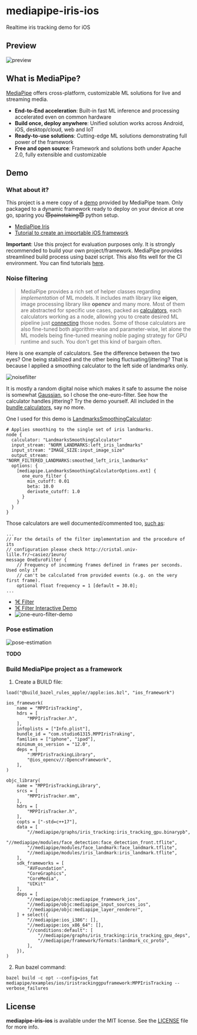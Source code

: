 # mediapipe-iris-ios

Realtime iris tracking demo for iOS

## Preview

![preview](https://user-images.githubusercontent.com/46559594/120622208-909a3e00-c499-11eb-9f30-61350abeb115.gif)

## What is MediaPipe?

[MediaPipe](https://github.com/google/mediapipe) offers cross-platform, customizable ML solutions for live and streaming media.

- **End-to-End acceleration**: Built-in fast ML inference and processing accelerated even on common hardware
- **Build once, deploy anywhere**: Unified solution works across Android, iOS, desktop/cloud, web and IoT
- **Ready-to-use solutions**: Cutting-edge ML solutions demonstrating full power of the framework
- **Free and open source**: Framework and solutions both under Apache 2.0, fully extensible and customizable


## Demo

### What about it?

This project is a mere copy of a [demo](https://github.com/google/mediapipe/tree/master/mediapipe/examples/ios/iristrackinggpu) provided by MediaPipe team. Only packaged to a dynamic framework ready to deploy on your device at one go, sparing you ~~😇painstaking😇~~ python setup.

- [MediaPipe Iris](https://google.github.io/mediapipe/solutions/iris)
- [Tutorial to create an importable iOS framework](https://medium.com/@powderapp/mediapipe-tutorial-find-memes-that-match-your-facial-expression-9bf598da98c0)

**Important**: Use this project for evaluation purposes only. It is strongly recommended to build your own project/framework. MediaPipe provides streamlined build process using bazel script. This also fits well for the CI environment. You can find tutorials [here](https://google.github.io/mediapipe/getting_started/ios.html). 


### Noise filtering

> MediaPipe provides a rich set of helper classes regarding *implementation* of ML models. It includes math library like **eigen**, image processing library like **opencv** and many more. Most of them are abstracted for specific use cases, packed as [calculators](https://google.github.io/mediapipe/framework_concepts/calculators.html), each calculators working as a node, allowing you to create desired ML pipeline just [connecting](https://viz.mediapipe.dev/demo/iris_tracking) those nodes. Some of those calculators are also fine-tuned both algorithm-wise and parameter-wise, let alone the ML models being fine-tuned meaning noble paging strategy for GPU runtime and such. You don't get this kind of bargain often.

Here is one example of calculators. See the difference between the two eyes? One being stabilized and the other being fluctuating/jittering? That is because I applied a smoothing calculator to the left side of landmarks only. 

![noisefilter](https://user-images.githubusercontent.com/46559594/120622250-9abc3c80-c499-11eb-8268-b6ed9875f421.gif)

It is mostly a random digital noise which makes it safe to assume the noise is somewhat [Gaussian](https://www.sfu.ca/sonic-studio-webdav/handbook/Gaussian_Noise.html), so I chose the one-euro-filter. See how the calculator handles jittering? Try the demo yourself. All included in the [bundle calculators](https://github.com/google/mediapipe/tree/master/mediapipe/calculators), say no more.

One I used for this demo is [LandmarksSmoothingCalculator](https://github.com/google/mediapipe/blob/master/mediapipe/calculators/util/landmarks_smoothing_calculator.proto):
```
# Applies smoothing to the single set of iris landmarks.
node {
  calculator: "LandmarksSmoothingCalculator"
  input_stream: "NORM_LANDMARKS:left_iris_landmarks"
  input_stream: "IMAGE_SIZE:input_image_size"
  output_stream: "NORM_FILTERED_LANDMARKS:smoothed_left_iris_landmarks"
  options: {
    [mediapipe.LandmarksSmoothingCalculatorOptions.ext] {
      one_euro_filter {
        min_cutoff: 0.01
        beta: 10.0
        derivate_cutoff: 1.0
      }
    }
  }
}
```

Those calculators are well documented/commented too, [such as](https://github.com/google/mediapipe/blob/ae05ad04b3ae43d475ccb2868e23f1418fea8746/mediapipe/calculators/util/landmarks_smoothing_calculator.proto#L52-L55):
```
...
// For the details of the filter implementation and the procedure of its
// configuration please check http://cristal.univ-lille.fr/~casiez/1euro/
message OneEuroFilter {
    // Frequency of incomming frames defined in frames per seconds. Used only if
    // can't be calculated from provided events (e.g. on the very first frame).
    optional float frequency = 1 [default = 30.0];
...
```

- [1€ Filter](http://cristal.univ-lille.fr/~casiez/1euro/)
- [1€ Filter Interactive Demo](https://cristal.univ-lille.fr/~casiez/1euro/InteractiveDemo/)
- ![one-euro-filter-demo](https://user-images.githubusercontent.com/46559594/120635384-60599c00-c4a7-11eb-8b5d-bf89d1607751.gif)

### Pose estimation

![pose-estimation](https://user-images.githubusercontent.com/46559594/121180607-fe7ca600-c89b-11eb-94c0-4239b6f0cd6f.gif)

**TODO**

### Build MediaPipe project as a framework

1. Create a BUILD file:
```
load("@build_bazel_rules_apple//apple:ios.bzl", "ios_framework")

ios_framework(
    name = "MPPIrisTracking",
    hdrs = [
        "MPPIrisTracker.h",
    ],
    infoplists = ["Info.plist"],
    bundle_id = "com.studio61315.MPPIrisTraking",
    families = ["iphone", "ipad"],
    minimum_os_version = "12.0",
    deps = [
        ":MPPIrisTrackingLibrary",
        "@ios_opencv//:OpencvFramework",
    ],
)

objc_library(
    name = "MPPIrisTrackingLibrary",
    srcs = [
        "MPPIrisTracker.mm",
    ],
    hdrs = [
        "MPPIrisTracker.h",
    ],
    copts = ["-std=c++17"],
    data = [
        "//mediapipe/graphs/iris_tracking:iris_tracking_gpu.binarypb",
        "//mediapipe/modules/face_detection:face_detection_front.tflite",
        "//mediapipe/modules/face_landmark:face_landmark.tflite",
        "//mediapipe/modules/iris_landmark:iris_landmark.tflite",
    ],
    sdk_frameworks = [
        "AVFoundation",
        "CoreGraphics",
        "CoreMedia",
        "UIKit"
    ],
    deps = [
        "//mediapipe/objc:mediapipe_framework_ios",
        "//mediapipe/objc:mediapipe_input_sources_ios",
        "//mediapipe/objc:mediapipe_layer_renderer",
    ] + select({
        "//mediapipe:ios_i386": [],
        "//mediapipe:ios_x86_64": [],
        "//conditions:default": [
            "//mediapipe/graphs/iris_tracking:iris_tracking_gpu_deps",
            "//mediapipe/framework/formats:landmark_cc_proto",
        ],
    }),
)

```

2. Run bazel command:
```
bazel build -c opt --config=ios_fat mediapipe/examples/ios/iristrackinggpuframework:MPPIrisTracking --verbose_failures
```

## License

**mediapipe-iris-ios** is available under the MIT license. See the [LICENSE](LICENSE) file for more info.

